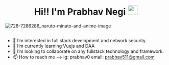 <h1 align="center"> Hi!! I'm Prabhav Negi <img src="https://media.giphy.com/media/hvRJCLFzcasrR4ia7z/giphy.gif" width="30px"></h1>

![728-7286286_naruto-minato-and-anime-image](https://user-images.githubusercontent.com/44930394/116790858-486fb080-aad4-11eb-9e33-edce1c1a2c58.png)

##

- 👀 I’m interested in full stack development and network security.
- 🌱 I’m currently learning Vuejs and DAA
- 💞️ I’m looking to collaborate on any fullstack technology and framework.
- 📫 How to reach me --> ig: prabhav0 email: prabhav511@gmail.com

<!---
prabhavnegi/prabhavnegi is a ✨ special ✨ repository because its `README.md` (this file) appears on your GitHub profile.
You can click the Preview link to take a look at your changes.
--->
